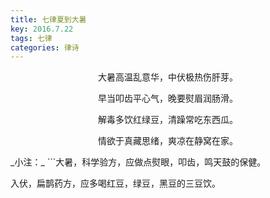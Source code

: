 ```yaml
---
title: 七律夏到大暑
key: 2016.7.22
tags: 七律
categories: 律诗
---
```


<p align="center">大暑高温乱意华，中伏极热伤肝芽。
</p>
<p align="center">早当叩齿平心气，晚要熨眉润肠滑。
</p>
<p align="center">解毒多饮红绿豆，清躁常吃东西瓜。
</p>
<p align="center">情欲于真藏思绪，爽凉在静窝在家。
</p>
_小注：_
```大暑，科学验方，应做点熨眼，叩齿，鸣天鼓的保健。

入伏，扁鹊药方，应多喝红豆，绿豆，黑豆的三豆饮。

```